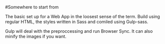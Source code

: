 #Somewhere to start from

The basic set up for a Web App in the loosest sense of the term. Build using regular HTML, the styles written in Sass and comiled using Gulp-sass.

Gulp will deal with the preproccessing and run Browser Sync. It can also minify the images if you want.
